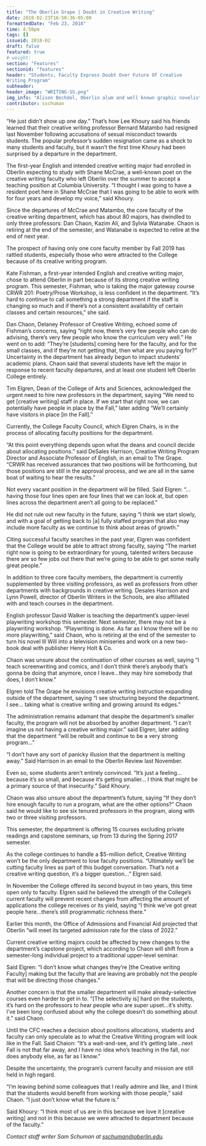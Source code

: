 ```yaml
---
title: "The Oberlin Grape | Doubt in Creative Writing"
date: 2018-02-23T16:50:36-05:00
formattedDate: "Feb 23, 2018"
time: 4:50pm
tags: []
issueid: 2018-02
draft: false
featured: true
# weight: 
section: "Features"
sectionid: "features"
header: "Students, Faculty Express Doubt Over Future Of Creative
Writing Program"
subheader: 
header_image: "WRITING-SS.png"
img_info: "Alison Bechdel, Oberlin alum and well known graphic novelist."
contributor: sschuman
---
```


“He just didn’t show up one day.” That’s how Lee Khoury said his friends learned that their creative writing professor Bernard Matambo had resigned last November following accusations of sexual misconduct towards students.  The popular professor’s sudden resignation came as a shock to many students and faculty, but it wasn’t the first time Khoury had been surprised by a departure in the department. 

The first-year English and intended creative writing major had enrolled in Oberlin expecting to study with Shane McCrae, a well-known poet on the creative writing faculty who left Oberlin over the summer to accept a teaching position at Columbia University. “I thought I was going to have a resident poet here in Shane McCrae that I was going to be able to work with for four years and develop my voice,” said Khoury.

Since the departures of McCrae and Matambo, the core faculty of the creative writing department, which has about 80 majors, has dwindled to only three professors: Dan Chaon, Kazim Ali, and Sylvia Watanabe. Chaon is retiring at the end of the semester, and Watanabe is expected to retire at the end of next year.

The prospect of having only one core faculty member by Fall 2019 has rattled students, especially those who were attracted to the College because of its creative writing program.

Kate Fishman, a first-year intended English and creative writing major, chose to attend Oberlin in part because of its strong creative writing program. This semester, Fishman, who is taking the major gateway course CRWR 201: Poetry/Prose Workshop, is less confident in the department. “It’s hard to continue to call something a strong department if the staff is changing so much and if there’s not a consistent availability of certain classes and certain resources,” she said.

Dan Chaon, Delaney Professor of Creative Writing, echoed some of Fishman’s concerns, saying “right now, there’s very few people who can do advising, there’s very few people who know the curriculum very well.” He went on to add: “They’re [students] coming here for the faculty, and for the small classes, and if they’re not getting that, then what are you paying for?”
Uncertainty in the department has already begun to impact students’ academic plans. Chaon said that several students have left the major in response to recent faculty departures, and at least one student left Oberlin College entirely.

Tim Elgren, Dean of the College of Arts and Sciences, acknowledged the urgent need to hire new professors in the department, saying “We need to get [creative writing] staff in place. If we start that right now, we can potentially have people in place by the Fall,” later adding “We’ll certainly have visitors in place [in the Fall].”

Currently, the College Faculty Council, which Elgren Chairs, is in the process of allocating faculty positions for the department. 

“At this point everything depends upon what the deans and council decide about allocating positions.” said DeSales Harrison, Creative Writing Program Director and Associate Professor of English, in an email to The Grape. “CRWR has received assurances that two positions will be forthcoming, but those positions are still in the approval process, and we are all in the same boat of waiting to hear the results.”

Not every vacant position in the department will be filled. Said Elgren: “…having those four lines open are four lines that we can look at, but open lines across the department aren’t all going to be replaced.” 

He did not rule out new faculty in the future, saying “I think we start slowly, and with a goal of getting back to [a] fully staffed program that also may include more faculty as we continue to think about areas of growth.”

Citing successful faculty searches in the past year, Elgren was confident that the College would be able to attract strong faculty, saying “The market right now is going to be extraordinary for young, talented writers because there are so few jobs out there that we’re going to be able to get some really great people.”

In addition to three core faculty members, the department is currently supplemented by three visiting professors, as well as professors from other departments with backgrounds in creative writing. Desales Harrison and Lynn Powell, director of Oberlin Writers in the Schools, are also affiliated with and teach courses in the department.

English professor David Walker is teaching the department’s upper-level playwriting workshop this semester. Next semester, there may not be a playwriting workshop. “Playwriting is done. As far as I know there will be no more playwriting,” said Chaon, who is retiring at the end of the semester to turn his novel Ill Will into a television miniseries and work on a new two-book deal with publisher Henry Holt & Co.

Chaon was unsure about the continuation of other courses as well, saying “I teach screenwriting and comics, and I don’t think there’s anybody that’s gonna be doing that anymore, once I leave…they may hire somebody that does, I don’t know.”

Elgren told The Grape he envisions creative writing instruction expanding outside of the department, saying “I see structuring beyond the department. I see… taking what is creative writing and growing around its edges.”

The administration remains adamant that despite the department’s smaller faculty, the program will not be absorbed by another department.  “I can’t imagine us not having a creative writing major.” said Elgren, later adding that the department “will be rebuilt and continue to be a very strong program…”

“I don’t have any sort of panicky illusion that the department is melting away.” Said Harrison in an email to the Oberlin Review last November.

Even so, some students aren’t entirely convinced. “It’s just a feeling…because it’s so small, and because it’s getting smaller… I think that might be a primary source of that insecurity.” Said Khoury. 

Chaon was also unsure about the department’s future, saying “If they don’t hire enough faculty to run a program, what are the other options?” Chaon said he would like to see six tenured professors in the program, along with two or three visiting professors.

This semester, the department is offering 15 courses excluding private readings and capstone seminars, up from 13 during the Spring 2017 semester.

As the college continues to handle a $5-million deficit, Creative Writing won’t be the only department to lose faculty positions. “Ultimately we’ll be cutting faculty lines as part of this budget conversation. That’s not a creative writing question, it’s a bigger question…” Elgren said.

In November the College offered its second buyout in two years, this time open only to faculty.
Elgren said he believed the strength of the College’s current faculty will prevent recent changes from affecting the amount of applications the college receives or its yield, saying “I think we’ve got great people here…there’s still programmatic richness there.”

Earlier this month, the Office of Admissions and Financial Aid projected that Oberlin “will meet its targeted admission rate for the class of 2022.”

Current creative writing majors could be affected by new changes to the department’s capstone project, which according to Chaon will shift from a semester-long individual project to a traditional upper-level seminar.

Said Elgren: “I don’t know what changes they’re [the Creative writing Faculty] making but the faculty that are leaving are probably not the people that will be directing those changes.”

Another concern is that the smaller department will make already-selective courses even harder to get in to. “[The selectivity is] hard on the students, it’s hard on the professors to hear people who are super upset…it’s shitty. I’ve been long confused about why the college doesn’t do something about it.” said Chaon.

Until the CFC reaches a decision about positions allocations, students and faculty can only speculate as to what the Creative Writing program will look like in the Fall. Said Chaion: “It’s a wait-and-see, and it’s getting late…next Fall is not that far away, and I have no idea who’s teaching in the fall, nor does anybody else, as far as I know.”

Despite the uncertainty, the program’s current faculty and mission are still held in high regard. 

“I’m leaving behind some colleagues that I really admire and like, and I think that the students would benefit from working with those people,” said Chaon. “I just don’t know what the future is.” 

Said Khoury: “I think most of us are in this because we love it [creative writing] and not in this because we were attracted to department because of the faculty.”

*Contact staff writer Sam Schuman at sschuman@oberlin.edu.*
